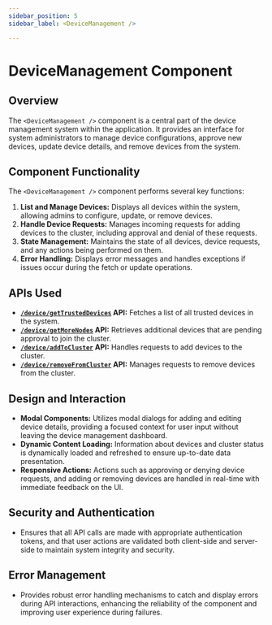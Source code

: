```yaml
---
sidebar_position: 5
sidebar_label: <DeviceManagement />

---
```


# DeviceManagement Component
## Overview
The `<DeviceManagement />` component is a central part of the device management system within the application. It provides an interface for system administrators to manage device configurations, approve new devices, update device details, and remove devices from the system.

## Component Functionality
The `<DeviceManagement />` component performs several key functions:
1. **List and Manage Devices:** Displays all devices within the system, allowing admins to configure, update, or remove devices.
2. **Handle Device Requests:** Manages incoming requests for adding devices to the cluster, including approval and denial of these requests.
3. **State Management:** Maintains the state of all devices, device requests, and any actions being performed on them.
4. **Error Handling:** Displays error messages and handles exceptions if issues occur during the fetch or update operations.

## APIs Used
- **[`/device/getTrustedDevices`](/docs/arculus-api/Device#get-gettrusteddevices) API:** Fetches a list of all trusted devices in the system.
- **[`/device/getMoreNodes`](/docs/arculus-api/Device#get-getmorenodes) API:** Retrieves additional devices that are pending approval to join the cluster.
- **[`/device/addToCluster`](/docs/arculus-api/Device#post-addtrusteddevice) API:** Handles requests to add devices to the cluster.
- **[`/device/removeFromCluster`](/docs/arculus-api/Device#delete-removefromcluster) API:** Manages requests to remove devices from the cluster.

## Design and Interaction
- **Modal Components:** Utilizes modal dialogs for adding and editing device details, providing a focused context for user input without leaving the device management dashboard.
- **Dynamic Content Loading:** Information about devices and cluster status is dynamically loaded and refreshed to ensure up-to-date data presentation.
- **Responsive Actions:** Actions such as approving or denying device requests, and adding or removing devices are handled in real-time with immediate feedback on the UI.

## Security and Authentication
- Ensures that all API calls are made with appropriate authentication tokens, and that user actions are validated both client-side and server-side to maintain system integrity and security.

## Error Management
- Provides robust error handling mechanisms to catch and display errors during API interactions, enhancing the reliability of the component and improving user experience during failures.

